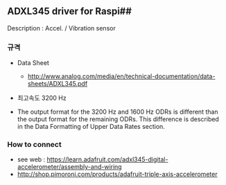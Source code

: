 
## ADXL345 driver for Raspi##
Description : Accel. / Vibration sensor

### 규격
 - Data Sheet
   - http://www.analog.com/media/en/technical-documentation/data-sheets/ADXL345.pdf  
 - 최고속도 3200 Hz

 - The output format for the 3200 Hz and 1600 Hz ODRs is different than the output format for the remaining ODRs. This difference is described in the Data Formatting of Upper Data Rates section.


### How to connect 
   - see web : https://learn.adafruit.com/adxl345-digital-accelerometer/assembly-and-wiring
   - http://shop.pimoroni.com/products/adafruit-triple-axis-accelerometer



